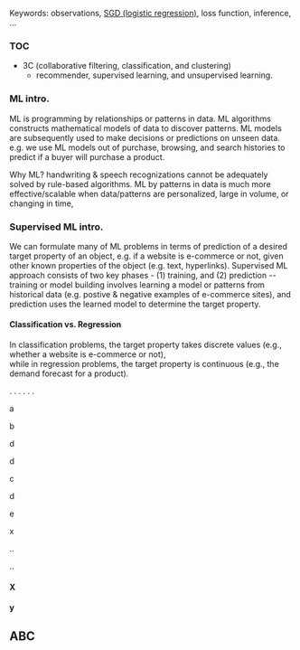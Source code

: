 Keywords: observations, [SGD (logistic regression)](http://cwiki.apache.org/confluence/display/MAHOUT/Logistic+Regression), loss function, inference, ...

### TOC

* 3C (collaborative filtering, classification, and clustering)
  * recommender, supervised learning, and unsupervised learning.

### ML intro.

ML is programming by relationships or patterns in data.
ML algorithms constructs mathematical models of data to discover patterns.
ML models are subsequently used to make decisions or predictions on unseen data.
e.g. we use ML models out of purchase, browsing, and search histories to predict if a buyer will purchase a product.

Why ML? handwriting & speech recognizations cannot be adequately solved by rule-based algorithms.
ML by patterns in data is much more effective/scalable when data/patterns are personalized, large in volume, or changing in time, 

### Supervised ML intro.

We can formulate many of ML problems in terms of prediction of a desired target property of an object, e.g. if a website is e-commerce or not, given other known properties of the object (e.g. text, hyperlinks).
Supervised ML approach consists of two key phases - (1) training, and (2) prediction -- training or model building involves learning a model or patterns from historical data (e.g. postive & negative examples of e-commerce sites), and prediction uses the learned model to determine the target property.  

#### Classification vs. Regression

In classification problems, the target property takes discrete values (e.g., whether a website is e-commerce or not),  
while in regression problems, the target property is continuous (e.g., the demand forecast for a product). 

.
.
.
.
.
.



a


b

d

d


c


d


e

x


..









..

#### <a id="x">X</a>
#### y
## ABC
